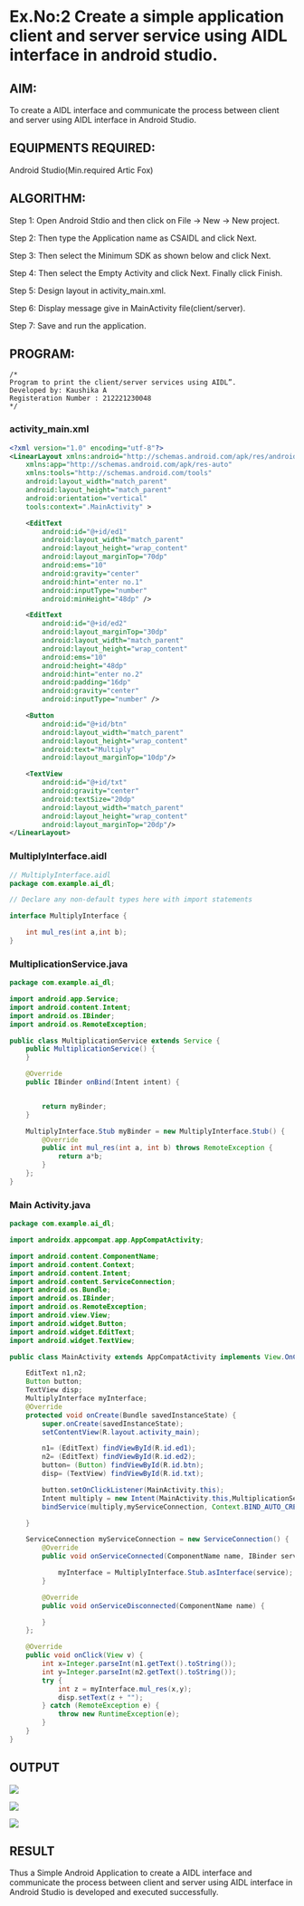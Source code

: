 # Ex.No:2 Create a simple application client and server service using AIDL interface in android studio.


## AIM:

To create a AIDL interface and communicate the process between client and server using AIDL interface in Android Studio.

## EQUIPMENTS REQUIRED:

Android Studio(Min.required Artic Fox)

## ALGORITHM:

Step 1: Open Android Stdio and then click on File -> New -> New project.

Step 2: Then type the Application name as CSAIDL and click Next. 

Step 3: Then select the Minimum SDK as shown below and click Next.

Step 4: Then select the Empty Activity and click Next. Finally click Finish.

Step 5: Design layout in activity_main.xml.

Step 6: Display message give in MainActivity file(client/server).

Step 7: Save and run the application.

## PROGRAM:
```
/*
Program to print the client/server services using AIDL”.
Developed by: Kaushika A
Registeration Number : 212221230048
*/
```
### activity_main.xml
```xml
<?xml version="1.0" encoding="utf-8"?>
<LinearLayout xmlns:android="http://schemas.android.com/apk/res/android"
    xmlns:app="http://schemas.android.com/apk/res-auto"
    xmlns:tools="http://schemas.android.com/tools"
    android:layout_width="match_parent"
    android:layout_height="match_parent"
    android:orientation="vertical"
    tools:context=".MainActivity" >

    <EditText
        android:id="@+id/ed1"
        android:layout_width="match_parent"
        android:layout_height="wrap_content"
        android:layout_marginTop="70dp"
        android:ems="10"
        android:gravity="center"
        android:hint="enter no.1"
        android:inputType="number"
        android:minHeight="48dp" />

    <EditText
        android:id="@+id/ed2"
        android:layout_marginTop="30dp"
        android:layout_width="match_parent"
        android:layout_height="wrap_content"
        android:ems="10"
        android:height="48dp"
        android:hint="enter no.2"
        android:padding="16dp"
        android:gravity="center"
        android:inputType="number" />

    <Button
        android:id="@+id/btn"
        android:layout_width="match_parent"
        android:layout_height="wrap_content"
        android:text="Multiply"
        android:layout_marginTop="10dp"/>

    <TextView
        android:id="@+id/txt"
        android:gravity="center"
        android:textSize="20dp"
        android:layout_width="match_parent"
        android:layout_height="wrap_content"
        android:layout_marginTop="20dp"/>
</LinearLayout>
```

### MultiplyInterface.aidl
```java
// MultiplyInterface.aidl
package com.example.ai_dl;

// Declare any non-default types here with import statements

interface MultiplyInterface {

    int mul_res(int a,int b);
}
```

### MultiplicationService.java
```java
package com.example.ai_dl;

import android.app.Service;
import android.content.Intent;
import android.os.IBinder;
import android.os.RemoteException;

public class MultiplicationService extends Service {
    public MultiplicationService() {
    }

    @Override
    public IBinder onBind(Intent intent) {


        return myBinder;
    }

    MultiplyInterface.Stub myBinder = new MultiplyInterface.Stub() {
        @Override
        public int mul_res(int a, int b) throws RemoteException {
            return a*b;
        }
    };
}
```
### Main Activity.java
```java
package com.example.ai_dl;

import androidx.appcompat.app.AppCompatActivity;

import android.content.ComponentName;
import android.content.Context;
import android.content.Intent;
import android.content.ServiceConnection;
import android.os.Bundle;
import android.os.IBinder;
import android.os.RemoteException;
import android.view.View;
import android.widget.Button;
import android.widget.EditText;
import android.widget.TextView;

public class MainActivity extends AppCompatActivity implements View.OnClickListener{

    EditText n1,n2;
    Button button;
    TextView disp;
    MultiplyInterface myInterface;
    @Override
    protected void onCreate(Bundle savedInstanceState) {
        super.onCreate(savedInstanceState);
        setContentView(R.layout.activity_main);

        n1= (EditText) findViewById(R.id.ed1);
        n2= (EditText) findViewById(R.id.ed2);
        button= (Button) findViewById(R.id.btn);
        disp= (TextView) findViewById(R.id.txt);

        button.setOnClickListener(MainActivity.this);
        Intent multiply = new Intent(MainActivity.this,MultiplicationService.class);
        bindService(multiply,myServiceConnection, Context.BIND_AUTO_CREATE);

    }

    ServiceConnection myServiceConnection = new ServiceConnection() {
        @Override
        public void onServiceConnected(ComponentName name, IBinder service) {

            myInterface = MultiplyInterface.Stub.asInterface(service);
        }

        @Override
        public void onServiceDisconnected(ComponentName name) {

        }
    };

    @Override
    public void onClick(View v) {
        int x=Integer.parseInt(n1.getText().toString());
        int y=Integer.parseInt(n2.getText().toString());
        try {
            int z = myInterface.mul_res(x,y);
            disp.setText(z + "");
        } catch (RemoteException e) {
            throw new RuntimeException(e);
        }
    }
}
```
## OUTPUT
![](1.PNG)

![](2.PNG)

![](3.PNG)

## RESULT
Thus a Simple Android Application to create a AIDL interface and communicate the process between client and server using AIDL interface in Android Studio is developed and executed successfully.
